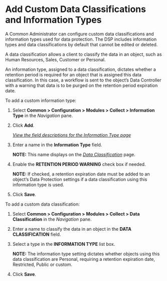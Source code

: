 # Add Custom Data Classifications and Information Types

A Common Administrator can configure custom data classifications and
information types used for data protection. The DSP includes information
types and data classifications by default that cannot be edited or
deleted.

A data classification allows a client to classify the data in an object,
such as Human Resources, Sales, Customer or Personal.

An information type, assigned to a data classification, dictates whether
a retention period is required for an object that is assigned this data
classification. In this case, a workflow is sent to the object’s Data
Controller with a warning that data is to be purged on the retention
period expiration date.

To add a custom information type:

1.  Select **Common \> Configuration \> Modules \> Collect \>
    Information Type** in the *Navigation* pane.

2.  Click **Add**.
    
    *[View the field descriptions for the Information Type
    page](../Page_Desc/Information%20Type.htm)*

3.  Enter a name in the **Information Type** field.
    
    **NOTE:** This name displays on the *[Data
    Classification](../Page_Desc/Data%20Classification.htm)* page.

4.  Enable the **RETENTION PERIOD WARNING** check box if needed.
    
    **NOTE:** If checked, a retention expiration date must be added to
    an object’s Data Protection settings if a data classification using
    this information type is used.

5.  Click **Save**.

To add a custom data classification:

1.  Select **Common \> Configuration \> Modules \> Collect \> Data
    Classification** in the *Navigation* pane.

2.  Enter a name to classify the data in an object in the **DATA
    CLASSIFICATION** field.

3.  Select a type in the **INFORMATION TYPE** list box.
    
    **NOTE:** The information type setting dictates whether objects
    using this data classification are Personal, requiring a retention
    expiration date, Restricted, Public or custom.

4.  Click **Save**.
